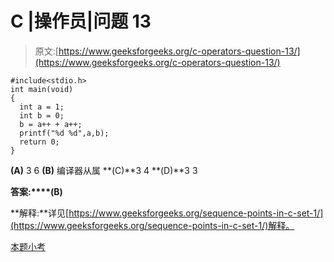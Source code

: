 # C |操作员|问题 13

> 原文:[https://www.geeksforgeeks.org/c-operators-question-13/](https://www.geeksforgeeks.org/c-operators-question-13/)

```
#include<stdio.h> 
int main(void) 
{ 
  int a = 1; 
  int b = 0; 
  b = a++ + a++; 
  printf("%d %d",a,b); 
  return 0; 
}
```

**(A)** 3 6
**(B)** 编译器从属
**(C)**3 4
**(D)**3 3

**答案:****(B)**

**解释:**详见[https://www.geeksforgeeks.org/sequence-points-in-c-set-1/](https://www.geeksforgeeks.org/sequence-points-in-c-set-1/)解释。

[本题小考](https://www.geeksforgeeks.org/c-language-2-gq/operators-gq/)